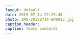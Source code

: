 ```yaml
---
layout: default
date: 2015-07-14 22:29:48
photo: IMG-20150714-WA0013.jpg
caption_header:  
caption: Tommy Lombardi
---
```

